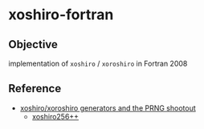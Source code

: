 # xoshiro-fortran #

## Objective ##

implementation of `xoshiro` / `xoroshiro` in Fortran 2008

## Reference ##

- [xoshiro/xoroshiro generators and the PRNG shootout](https://prng.di.unimi.it/)
  - [xoshiro256++](https://prng.di.unimi.it/xoshiro256plusplus.c)

<!-- EOF -->
